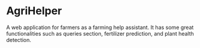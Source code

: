 # AgriHelper
A web application for farmers as a farming help assistant. It has some great functionalities such as queries section, fertilizer prediction, and plant health detection.

